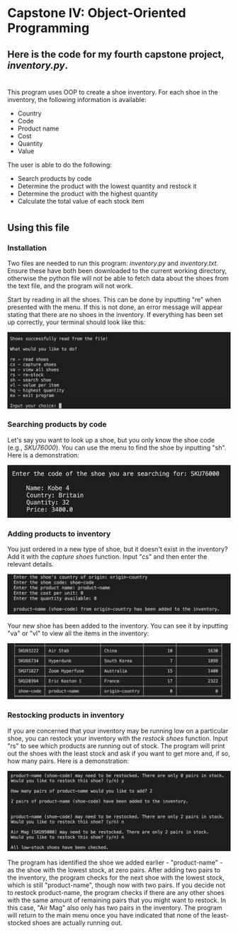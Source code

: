 # Capstone IV: Object-Oriented Programming
## Here is the code for my fourth capstone project, _inventory.py_. 
#
This program uses OOP to create a shoe inventory.
For each shoe in the inventory, the following information is available:
* Country
* Code
* Product name
* Cost
* Quantity
* Value

The user is able to do the following: 
* Search products by code
* Determine the product with the lowest quantity and restock it
* Determine the product with the highest quantity
* Calculate the total value of each stock item

#
## Using this file

### **Installation**
Two files are needed to run this program: _inventory.py_ and _inventory.txt_. Ensure these have both been downloaded to the current working directory, otherwise the python file will not be able to fetch data about the shoes from the text file, and the program will not work.

Start by reading in all the shoes. This can be done by inputting "re" when presented with the menu. If this is not done, an error message will appear stating that there are no shoes in the inventory. If everything has been set up correctly, your terminal should look like this: 

![Image: Read shoes function](read_shoes.png)

### **Searching products by code**
Let's say you want to look up a shoe, but you only know the shoe code (e.g., _SKU76000_). You can use the menu to find the shoe by inputting "sh". Here is a demonstration: 

![Image: Search shoe function](search_shoe.png)

### **Adding products to inventory**
You just ordered in a new type of shoe, but it doesn't exist in the inventory? Add it with the _capture shoes_ function. Input "cs" and then enter the relevant details. 

![Image: Capture shoe function](capture_shoe.png)

Your new shoe has been added to the inventory. You can see it by inputting "va" or "vl" to view all the items in the inventory:

![Image: View all function](view_all.png)

### **Restocking products in inventory**
If you are concerned that your inventory may be running low on a particular shoe, you can restock your inventory with the _restock shoes_ function. Input "rs" to see which products are running out of stock. The program will print out the shoes with the least stock and ask if you want to get more and, if so, how many pairs. Here is a demonstration:

![Image: Restock shoes function](restock_shoe.png)

The program has identified the shoe we added earlier - "product-name" - as the shoe with the lowest stock, at zero pairs. After adding two pairs to the inventory, the program checks for the next shoe with the lowest stock, which is still "product-name", though now with two pairs. If you decide not to restock product-name, the program checks if there are any other shoes with the same amount of remaining pairs that you might want to restock. In this case, "Air Mag" also only has two pairs in the inventory. The program will return to the main menu once you have indicated that none of the least-stocked shoes are actually running out.
